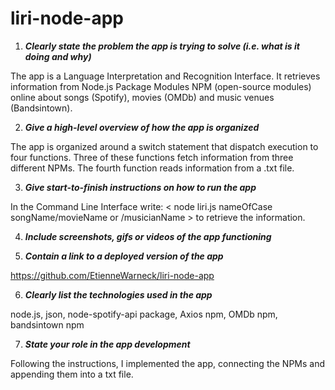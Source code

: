 # liri-node-app

1. **_Clearly state the problem the app is trying to solve (i.e. what is it doing and why)_**

 The app is a Language Interpretation and Recognition Interface.
 It retrieves information from Node.js Package Modules NPM (open-source modules) online about 
 songs (Spotify), movies (OMDb) and music venues (Bandsintown).
 
2. **_Give a high-level overview of how the app is organized_**

The app is organized around a switch statement that dispatch execution to four functions.
Three of these functions fetch information from three different NPMs.
The fourth function reads information from a .txt file.

3. **_Give start-to-finish instructions on how to run the app_**

In the Command Line Interface write: < node liri.js nameOfCase songName/movieName or /musicianName > to retrieve the information.

4. **_Include screenshots, gifs or videos of the app functioning_**


5. **_Contain a link to a deployed version of the app_**

https://github.com/EtienneWarneck/liri-node-app

6. **_Clearly list the technologies used in the app_**

node.js, json, node-spotify-api package, Axios npm, OMDb npm, bandsintown npm


7. **_State your role in the app development_**

Following the instructions, I implemented the app, connecting the NPMs and appending them into a txt file.

